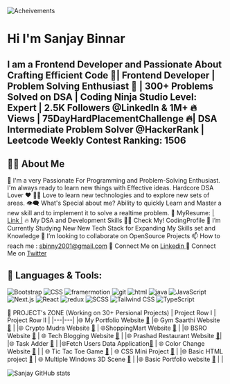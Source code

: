 ![Acheivements](https://github.com/Binnar81/fetchUserData-webApplication/blob/main/OneDrive/Desktop/MERN/GithubProfile/Images/Hardwork.png)

# Hi  I'm Sanjay Binnar
## I am a Frontend Developer and  Passionate About Crafting Efficient Code 🚀| Frontend Developer  | Problem Solving Enthusiast 🧠  | 300+ Problems Solved on DSA | Coding Ninja Studio Level: Expert | 2.5K Followers @LinkedIn & 1M+ 🔥 Views  | 75DayHardPlacementChallenge 🔥| DSA Intermediate Problem Solver @HackerRank | Leetcode Weekly Contest Ranking: 1506

## 🙋‍♂️ About Me

🥋 I'm a very Passionate For Programming and Problem-Solving Enthusiast. I'm always ready to learn new things with Effective ideas. Hardcore DSA Lover ❤
👨‍💻 Love to learn new technologies and to explore new sets of areas.
👁‍🗨 What's Special about me?
Ability to quickly Learn and Master a new skill and to implement it to solve a realtime problem.
📔 MyResume: [| Link |](https://drive.google.com/file/d/1LWeNSOpk6muZH-wTZ6evVHOGfCCApos7/view)
🔥 My DSA and Development Skills
👨‍💻 Check My! CodingProfile
📘 I’m Currently Studying New New Tech Stack for Expanding My Skills set and Knowledge
👯 I’m looking to collaborate on OpenSource Projects
📫 How to reach me : sbinny2001@gmail.com
🔗 Connect Me on [Linkedin ]((https://www.linkedin.com/in/sanjay-binnar/))
🔗 Connect Me on [Twitter](https://twitter.com/sanjay_binnar)

## 🚀 Languages & Tools: 
![Bootstrap](https://github.com/Binnar81/fetchUserData-webApplication/blob/main/OneDrive/Desktop/MERN/GithubProfile/Images/bootstrap.jpeg) ![CSS](https://github.com/Binnar81/fetchUserData-webApplication/blob/main/OneDrive/Desktop/MERN/GithubProfile/Images/CSS3.png) ![framermotion](https://github.com/Binnar81/fetchUserData-webApplication/blob/main/OneDrive/Desktop/MERN/GithubProfile/Images/framermotion.jpeg) ![git](https://github.com/Binnar81/fetchUserData-webApplication/blob/main/OneDrive/Desktop/MERN/GithubProfile/Images/framermotion.jpeg) ![html](https://github.com/Binnar81/fetchUserData-webApplication/blob/main/OneDrive/Desktop/MERN/GithubProfile/Images/html5.png) ![java](https://github.com/Binnar81/fetchUserData-webApplication/blob/main/OneDrive/Desktop/MERN/GithubProfile/Images/html5.png) ![JavaScript](https://github.com/Binnar81/fetchUserData-webApplication/blob/main/OneDrive/Desktop/MERN/GithubProfile/Images/html5.png) ![Next.js](https://github.com/Binnar81/fetchUserData-webApplication/blob/main/OneDrive/Desktop/MERN/GithubProfile/Images/Next.png) ![React](https://github.com/Binnar81/fetchUserData-webApplication/blob/main/OneDrive/Desktop/MERN/GithubProfile/Images/react.png) ![redux](https://github.com/Binnar81/fetchUserData-webApplication/blob/main/OneDrive/Desktop/MERN/GithubProfile/Images/redux.png) ![SCSS](https://github.com/Binnar81/fetchUserData-webApplication/blob/main/OneDrive/Desktop/MERN/GithubProfile/Images/SCSS.png) ![Tailwind CSS](https://github.com/Binnar81/fetchUserData-webApplication/blob/main/OneDrive/Desktop/MERN/GithubProfile/Images/Tailwindcss.png)   ![TypeScript](https://github.com/Binnar81/fetchUserData-webApplication/blob/main/OneDrive/Desktop/MERN/GithubProfile/Images/typescript.png)



📝 PROJECT's ZONE (Working on 30+ Persional Projects)
| Project Row I | 	Project Row II |
|---|---|
|🌐 My Portfolio Website [🔗](https://github.com/Binnar81/My-Portfolio-website)	 |🌐 Gym Saarthi Website [🔗](https://github.com/Binnar81/GymSaarthi) |
|🌐 Crypto Mudra Website [🔗](https://github.com/Binnar81/CryptoMudra-Website) |	🌐ShoppingMart Website [🔗](https://github.com/Binnar81/ShoppingMart-Website) |
|🌐 BSRO Website [🔗](https://github.com/Binnar81/BSRO_Website)	| 🌐 Tech Blogging Website [🔗](https://github.com/Binnar81techbloggingwebsite) |
|🌐 Prashad Restaurant Website [🔗](https://github.com/Binnar81/Prashad_Restaurant)|
|🌐 Task Adder [🔗](https://github.com/Binnar81/TaskAdder) | 
|🌐Fetch Users Data Application[🔗](https://github.com/Binnar81fetchUserData-webApplication) |	🌐  Color Change Website [🔗](https://github.com/Binnar81/colorchange_website) |
| 🌐 Tic Tac Toe Game [🔗](https://github.com/Binnar81/Tic-Tac-Toe-Game) |	🌐 CSS Mini Project [🔗](https://github.com/Binnar81/CSS-Mini-Project) |
|🌐 Basic HTML project [🔗](https://github.com/Binnar81/BasicHtmlProject) |	🌐 Multiple Windows 3D Scene [🔗](https://github.com/Binnar81/multipleWindow3dScene) |
|🌐 Basic Portfolio website [🔗](https://github.com/Binnar81/My-Portfolio-)	|  |




![Sanjay GitHub stats](https://github-readme-stats.vercel.app/api?username=Binnar81&hide=contribs,prs)



